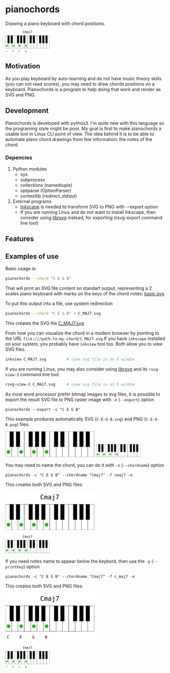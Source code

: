 # pianochords
Drawing a piano keyboard with chord positions.

![c_maj7.png](examples/c_maj7.png)

## Motivation
As you play keyboard by auto-learning and do not have music theory skills (you can not read scores), you may need to draw chords positions on a keyboard. Pianochords is a program to help doing that work and render as SVG and PNG.

## Development
Pianochords is developed with python3. I'm quite new with this language so the programing style might be poor. 
My goal is first to make pianochords a usable tool in Linux CLI point of view. The idea behind it is to be able to automate piano chord drawings from few information: the notes of the chord.

### Depencies
1. Python modules
    - sys
    - subprocess
    - collections (namedtuple)
    - optparse (OptionParser)
    - contextlib (redirect_stdout)
2. External programs
    - [Inkscape](https://inkscape.org/) is needed to transform SVG to PNG with --export option
    - If you are running Linux and do not want to install Inkscape, then consider using [librsvg](https://wiki.gnome.org/Projects/LibRsvg) instead, for exporting (rsvg-export command line tool)

## Features


## Examples of use

Basic usage is:
```bash
pianochords --chord "C E G B"
```
That will print an SVG file content on standart output, representing a 2 scales piano keyboard with marks on the keys of the chord notes:
[basic.svg](examples/basic.svg)

To put this output into a file, use system redirection
```bash
pianochords --chord "C E G B" > C_MAJ7.svg
```
This creates the SVG file [C_MAJ7.svg](examples/C_MAJ7.svg)

From now you can visualize the chord in a modern browser by pointing to the URL `file:///path-to-my-chord/C_MAJ7.svg`
If you have `inkscape` installed on your system, you probably have `inkview` tool too. Both allow you to view SVG files.
```bash
inkview C_MAJ7.svg         # view svg file in an X window
```

If you are running Linux, you may also consider using [librsvg](https://wiki.gnome.org/Projects/LibRsvg) and its `rsvg-view-3` command line tool.
```bash
rsvg-view-3 C_MAJ7.svg     # view svg file in an X window
```

As most word processor prefer bitmap images to svg files, it is possible to export the result SVG file to PNG raster image with `-e` (`--export`) option
```
pianochords --export -c "C E G B"
```
This example produces automatically SVG (`C-E-G-B.svg`) and PNG (`C-E-G-B.png`) files:

![C-E-G-B.svg](examples/C-E-G-B.svg)
![C-E-G-B.png](examples/C-E-G-B.png)

You may need to name the chord, you can do it with `-n` (`--chordname`) option
```
pianochords -c "C E G B" --chordname "Cmaj7" -f cmaj7 -e
```
This creates both SVG and PNG files:

![cmaj7.svg](examples/cmaj7.svg)

![cmaj7.png](examples/cmaj7.png)

If you need notes name to appear below the keybord, then use the `-p` (`--printkey`) option
```
pianochords -c "C E G B" --chordname "Cmaj7" -f c_maj7 -e
```
This creates both SVG and PNG files:

![c_maj7.svg](examples/c_maj7.svg)

![c_maj7.png](examples/c_maj7.png)
